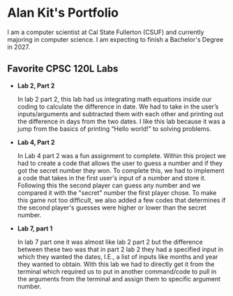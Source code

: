 # Alan Kit's Portfolio
I am a computer scientist at Cal State Fullerton (CSUF) and currently majoring in computer science. I am expecting to finish a Bachelor's Degree in 2027.

## Favorite CPSC 120L Labs

* **Lab 2, Part 2**

  In lab 2 part 2, this lab had us integrating math equations inside our coding to calculate the difference in date. We had to take in the user’s inputs/arguments and subtracted them with each other and printing out the difference in days from the two dates. I like this lab because it was a jump from the basics of printing “Hello world!” to solving problems. 

* **Lab 4, Part 2**

  In Lab 4 part 2 was a fun assignment to complete. Within this project we had to create a code that allows the user to guess a number and if they got the secret number they won. To complete this, we had to implement a code that takes in the first user's input of a number and store it. Following this the second player can guess any number and we compared it with the "secret" number the first player chose. To make this game not too difficult, we also added a few codes that determines if the second player's guesses were higher or lower than the secret number. 

* **Lab 7, part 1**

  In lab 7 part one it was almost like lab 2 part 2 but the difference between these two was that in part 2 lab 2 they had a specified input in which they wanted the dates, I.E., a list of inputs like months and year they wanted to obtain. With this lab we had to directly get it from the terminal which required us to put in another command/code to pull in the arguments from the terminal and assign them to specific argument number. 
